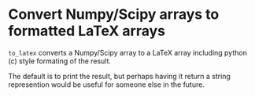 # Convert Numpy/Scipy arrays to formatted LaTeX arrays

`to_latex` converts a Numpy/Scipy array to a LaTeX array including
python (c) style formating of the result.

The default is to print the result, but perhaps having it return a
string represention would be useful for someone else in the future. 

